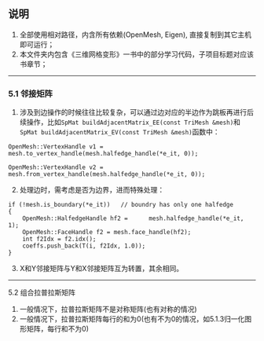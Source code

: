 ## 说明
1. 全部使用相对路径，内含所有依赖(OpenMesh, Eigen), 直接复制到其它主机即可运行；
2. 本文件夹内包含《三维网格变形》一书中的部分学习代码，子项目标题对应该书章节；

---
### 5.1 邻接矩阵
1. 涉及到边操作的时候往往比较复杂，可以通过边对应的半边作为跳板再进行后续操作，比如`SpMat buildAdjacentMatrix_EE(const TriMesh &mesh)`和`SpMat buildAdjacentMatrix_EV(const TriMesh &mesh)`函数中：   
```
OpenMesh::VertexHandle v1 = mesh.to_vertex_handle(mesh.halfedge_handle(*e_it, 0));

OpenMesh::VertexHandle v2 = mesh.from_vertex_handle(mesh.halfedge_handle(*e_it, 0));
```
2. 处理边时，需考虑是否为边界，进而特殊处理：
```
if (!mesh.is_boundary(*e_it))	// boundry has only one halfedge
{
    OpenMesh::HalfedgeHandle hf2 =      mesh.halfedge_handle(*e_it, 1);
    OpenMesh::FaceHandle f2 = mesh.face_handle(hf2);
    int f2Idx = f2.idx();
    coeffs.push_back(T(i, f2Idx, 1.0));
}
```
3. X和Y邻接矩阵与Y和X邻接矩阵互为转置，其余相同。
---

5.2 组合拉普拉斯矩阵
1. 一般情况下，拉普拉斯矩阵不是对称矩阵(也有对称的情况)
2. 一般情况下，拉普拉斯矩阵每行的和为0(也有不为0的情况，如5.1.3归一化图形矩阵，每行和不为0)


